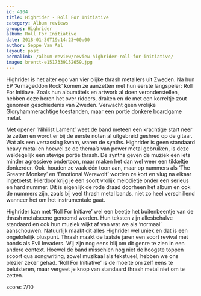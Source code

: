 ```yaml
---
id: 4104
title: Highrider - Roll For Initiative
category: Album reviews
groups: Highrider
album: Roll For Initiative
date: 2018-01-30T19:14:23+00:00
author: Seppe Van Ael
layout: post
permalink: /album-review/review-highrider-roll-for-initiative/
image: brentt-e1517339152659.jpg
---
```

Highrider is het alter ego van vier olijke thrash metallers uit Zweden. Na hun EP ‘Armageddon Rock’ komen ze aanzetten met hun eerste langspeler: Roll For Initiave. Zoals hun albumtitels en artwork al doen veronderstellen, hebben deze heren het over ridders, draken en de met een korreltje zout genomen geschiedenis van Zweden. Verwacht geen vrolijke Gloryhammerachtige toestanden, maar een portie donkere boardgame metal.

Met opener ‘Nihilist Lament’ weet de band meteen een krachtige start neer te zetten en wordt er bij de eerste noten al uitgebreid geshred op de gitaar. Wat als een verrassing kwam, waren de synths. Highrider is geen standaard heavy metal en hoewel ze de thema’s van power metal gebruiken, is deze weldegelijk een stevige portie thrash. De synths geven de muziek een iets minder agressieve ondertoon, maar maken het dan wel weer een tikkeltje donkerder. Ook  houden ze vaak één toon aan, maar op nummers als ‘The Greater Monkey’ en ‘Emotional Werewolf’ worden ze kort en vlug na elkaar ingetoetst. Hierdoor krijg je een soort vrolijk melodietje onder een serieus en hard nummer. Dit is eigenlijk de rode draad doorheen het album en ook de nummers zijn, zoals bij veel thrash metal bands, niet zo heel verschillend wanneer het om het instrumentale gaat.

Highrider kan met ‘Roll For Initiave’ wel een beetje het buitenbeentje van de thrash metalscene genoemd worden. Hun teksten zijn allesbehalve standaard en ook hun muziek wijkt af van wat we als ‘normaal’ aanschouwen. Natuurlijk maakt dit alles Highrider wel uniek en dat is een ongelofelijk pluspunt. Thrash maakt de laatste jaren een soort revival met bands als Evil Invaders. Wij zijn nog eens blij om dit genre te zien in een andere context. Hoewel de band misschien nog niet de hoogste toppen scoort qua songwriting, zowel muzikaal als tekstueel, hebben we ons plezier zeker gehad. ‘Roll For Initiative’ is de moeite om zelf eens te beluisteren, maar vergeet je knop van standaard thrash metal niet om te zetten.

score: 7/10

&nbsp;